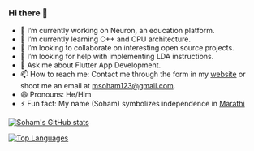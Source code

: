 ### Hi there 👋

- 🔭 I’m currently working on Neuron, an education platform.
- 🌱 I’m currently learning C++ and CPU architecture.
- 👯 I’m looking to collaborate on interesting open source projects.
- 🤔 I’m looking for help with implementing LDA instructions.
- 💬 Ask me about Flutter App Development.
- 📫 How to reach me: Contact me through the form in my [website](https://msoham123.github.io/) or shoot me an email at [msoham123@gmail.com](mailto:msoham123@gmail.com). 
- 😄 Pronouns: He/Him
- ⚡ Fun fact: My name (Soham) symbolizes independence in [Marathi](https://en.wikipedia.org/wiki/Marathi_language)

[![Soham's GitHub stats](https://github-readme-stats.vercel.app/api?username=msoham123&count_private=true&show_icons=true&theme=radical)](https://github.com/msoham123/github-readme-stats)

[![Top Languages](https://github-readme-stats.vercel.app/api/top-langs/?username=msoham123&layout=compact)](https://github.com/msoham123/github-readme-stats)
